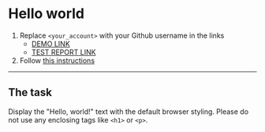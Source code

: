 # Hello world
1. Replace `<your_account>` with your Github username in the links
    - [DEMO LINK](https://ogsevko.github.io/layout_hello-world/) <br>
    - [TEST REPORT LINK](https://ogsevko.github.io/layout_hello-world/report/html_report/)
2. Follow [this instructions](https://mate-academy.github.io/layout_task-guideline/)
___

## The task 
Display the "Hello, world!" text with the default browser styling. Please do not 
use any enclosing tags like `<h1>` or `<p>`.
